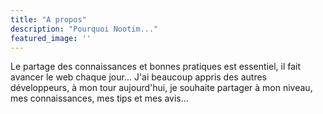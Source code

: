 ```yaml
---
title: "A propos"
description: "Pourquoi Nootim..."
featured_image: ''
---
```


Le partage des connaissances et bonnes pratiques est essentiel, il fait avancer le web chaque jour...
J'ai beaucoup appris des autres développeurs, à mon tour aujourd'hui, je souhaite partager à mon niveau, mes connaissances, mes tips et mes avis...
